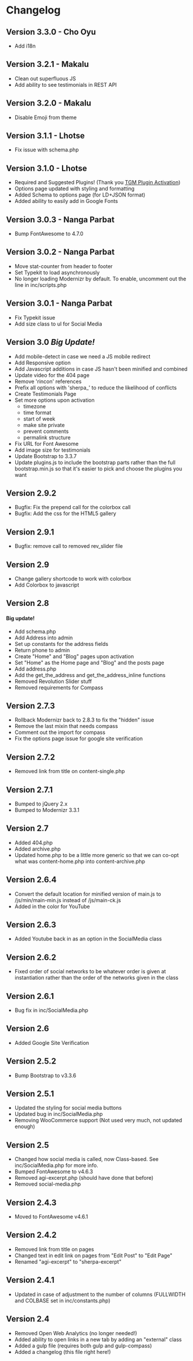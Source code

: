 # Changelog
## Version 3.3.0 - Cho Oyu
* Add i18n

## Version 3.2.1 - Makalu
* Clean out superfluous JS
* Add ability to see testimonials in REST API

## Version 3.2.0 - Makalu
* Disable Emoji from theme

## Version 3.1.1 - Lhotse
* Fix issue with schema.php

## Version 3.1.0 - Lhotse
* Required and Suggested Plugins! (Thank you [TGM Plugin Activation](http://tgmpluginactivation.com/))
* Options page updated with styling and formatting
* Added Schema to options page (for LD+JSON format)
* Added ability to easily add in Google Fonts

## Version 3.0.3 - Nanga Parbat
* Bump FontAwesome to 4.7.0

## Version 3.0.2 - Nanga Parbat
* Move stat-counter from header to footer
* Set Typekit to load asynchronously
* No longer loading Modernizr by default.  To enable, uncomment out the line in inc/scripts.php

## Version 3.0.1 - Nanga Parbat
* Fix Typekit issue
* Add size class to ul for Social Media

## Version 3.0 *Big Update!*
* Add mobile-detect in case we need a JS mobile redirect
* Add Responsive option
* Add Javascript additions in case JS hasn't been minified and combined
* Update video for the 404 page
* Remove 'rincon' references
* Prefix all options with 'sherpa_' to reduce the likelihood of conflicts
* Create Testimonials Page
* Set more options upon activation 
  * timezone
  * time format
  * start of week
  * make site private
  * prevent comments
  * permalink structure
* Fix URL for Font Awesome
* Add image size for testimonials
* Update Bootstrap to 3.3.7
* Update plugins.js to include the bootstrap parts rather than the full bootstrap.min.js so that it's easier to pick and choose the plugins you want

## Version 2.9.2
* Bugfix:  Fix the prepend call for the colorbox call
* Bugfix:  Add the css for the HTML5 gallery

## Version 2.9.1
* Bugfix:  remove call to removed rev_slider file

## Version 2.9
* Change gallery shortcode to work with colorbox
* Add Colorbox to javascript

## Version 2.8
#### Big update!
* Add schema.php
* Add Address into admin
* Set up constants for the address fields
* Return phone to admin
* Create "Home" and "Blog" pages upon activation
* Set "Home" as the Home page and "Blog" and the posts page
* Add address.php
* Add the get_the_address and get_the_address_inline functions
* Removed Revolution Slider stuff
* Removed requirements for Compass

## Version 2.7.3
* Rollback Modernizr back to 2.8.3 to fix the "hidden" issue
* Remove the last mixin that needs compass
* Comment out the import for compass
* Fix the options page issue for google site verification

## Version 2.7.2
* Removed link from title on content-single.php

## Version 2.7.1
* Bumped to jQuery 2.x
* Bumped to Modernizr 3.3.1

## Version 2.7
* Added 404.php
* Added archive.php
* Updated home.php to be a little more generic so that we can co-opt what was content-home.php into content-archive.php

## Version 2.6.4
* Convert the default location for minified version of main.js to /js/min/main-min.js instead of /js/main-ck.js
* Added in the color for YouTube

## Version 2.6.3
* Added Youtube back in as an option in the SocialMedia class

## Version 2.6.2
* Fixed order of social networks to be whatever order is given at instantiation rather than the order of the networks given in the class

## Version 2.6.1
* Bug fix in inc/SocialMedia.php

## Version 2.6
* Added Google Site Verification

## Version 2.5.2
* Bump Bootstrap to v3.3.6

## Version 2.5.1
* Updated the styling for social media buttons
* Updated bug in inc/SocialMedia.php
* Removing WooCommerce support (Not used very much, not updated enough)

## Version 2.5
* Changed how social media is called, now Class-based.  See inc/SocialMedia.php for more info.
* Bumped FontAwesome to v4.6.3
* Removed agi-excerpt.php (should have done that before)
* Removed social-media.php

## Version 2.4.3
* Moved to FontAwesome v4.6.1

## Version 2.4.2
* Removed link from title on pages
* Changed text in edit link on pages from "Edit Post" to "Edit Page"
* Renamed "agi-excerpt" to "sherpa-excerpt"

## Version 2.4.1
* Updated in case of adjustment to the number of columns (FULLWIDTH and COLBASE set in inc/constants.php)

## Version 2.4
* Removed Open Web Analytics (no longer needed!)
* Added ability to open links in a new tab by adding an "external" class
* Added a gulp file (requires both gulp and gulp-compass)
* Added a changelog (this file right here!)